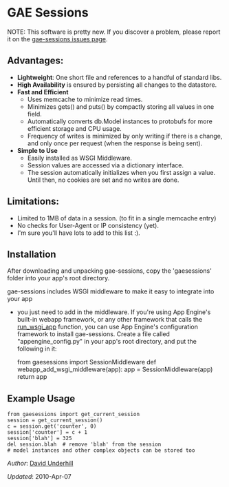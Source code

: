 GAE Sessions
=

NOTE: This software is pretty new.  If you discover a problem, please report it
on the [gae-sessions issues page](http://github.com/dound/gae-sessions/issues).


Advantages:
-
 * __Lightweight__: One short file and references to a handful of standard libs.
 * __High Availability__ is ensured by persisting all changes to the datastore.
 * __Fast and Efficient__
     - Uses memcache to minimize read times.
     - Minimizes gets() and puts() by compactly storing all values in one field.
     - Automatically converts db.Model instances to protobufs for more
       efficient storage and CPU usage.
     - Frequency of writes is minimized by only writing if there is a change,
       and only once per request (when the response is being sent).
 * __Simple to Use__
     - Easily installed as WSGI Middleware.
     - Session values are accessed via a dictionary interface.
     - The session automatically initializes when you first assign a value.
       Until then, no cookies are set and no writes are done.


Limitations:
-
  * Limited to 1MB of data in a session.  (to fit in a single memcache entry)
  * No checks for User-Agent or IP consistency (yet).
  * I'm sure you'll have lots to add to this list :).


Installation
-

After downloading and unpacking gae-sessions, copy the 'gaesessions' folder into
your app's root directory.

gae-sessions includes WSGI middleware to make it easy to integrate into your app
- you just need to add in the middleware.  If you're using App Engine's built-in
webapp framework, or any other framework that calls the
[run_wsgi_app](http://code.google.com/appengine/docs/python/tools/webapp/utilmodule.html)
function, you can use App Engine's configuration framework to install
gae-sessions.  Create a file called "appengine_config.py" in your app's root
directory, and put the following in it:

    from gaesessions import SessionMiddleware
    def webapp_add_wsgi_middleware(app):
        app = SessionMiddleware(app)
        return app


Example Usage
-
    from gaesessions import get_current_session
    session = get_current_session()
    c = session.get('counter', 0)
    session['counter'] = c + 1
    session['blah'] = 325
    del session.blah  # remove 'blah' from the session
    # model instances and other complex objects can be stored too


_Author_: [David Underhill](http://www.dound.com)

_Updated_: 2010-Apr-07
